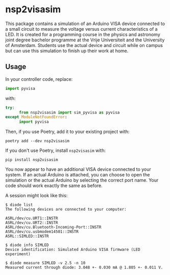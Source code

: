 # nsp2visasim

This package contains a simulation of an Arduino VISA device connected to a
small circuit to measure the voltage versus current characteristics of a LED. It
is created for a programming course in the physics and astronomy joint degree
bachelor programme at the Vrije Universiteit and the University of Amsterdam.
Students use the actual device and circuit while on campus but can use this
simulation to finish up their work at home.


## Usage

In your controller code, replace:

```python
import pyvisa
```

with:

```python
try:
      from nsp2visasim import sim_pyvisa as pyvisa
except ModuleNotFoundError:
      import pyvisa
```

Then, if you use Poetry, add it to your existing project with:

```console
poetry add --dev nsp2visasim
```

If you don't use Poetry, install `nsp2visasim` with:

```console
pip install nsp2visasim
```

You now appear to have an additional VISA device connected to your system. If an
actual Arduino is attached, you can choose to open the simulation or the actual
Arduino by selecting the correct port name. Your code should work exactly the
same as before.

A session might look like this:

```console
$ diode list                               
The following devices are connected to your computer:

ASRL/dev/cu.URT1::INSTR
ASRL/dev/cu.URT2::INSTR
ASRL/dev/cu.Bluetooth-Incoming-Port::INSTR
ASRL/dev/cu.usbmodem14501::INSTR
ASRL::SIMLED::INSTR

$ diode info SIMLED
Device identification: Simulated Arduino VISA firmware (LED experiment)

$ diode measure SIMLED -v 2.5 -n 10
Measured current through diode: 3.048 +- 0.030 mA @ 1.805 +- 0.011 V.
```